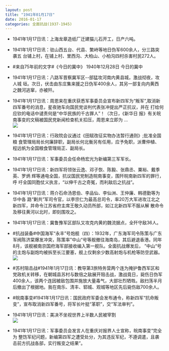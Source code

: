 ```yaml
---
layout: post
title: "1941年01月17日"
date: 2016-01-17
categories: 全面抗战(1937-1945)
---
```


<meta name="referrer" content="no-referrer" />

- 1941年1月17日讯：上海龙章造纸厂迁建猫儿石开工，日产六吨。 

- 1941年1月17日讯：驻山西五台、代县、繁峙等地日伪军600余人，分三路突袭五 台铺上村，在铺上村、里西沟、大柏山、小柏沟四村杀害村民272人。 

- #来自75年前的文字#《今日的冀中》 1940年12月28日 今日的冀中 

- 1941年1月17日讯：八路军晋察冀军区--部猛攻河南内黄县城，激战彻夜，攻人城 垣。次日，伏击由东庄集来援之日伪军400余人，其另一部复向内黄西 之魏河逃窜，亦被歼。 

- 1941年1月17日讯：周恩来在重庆获悉军事委员会宣布新四军为“叛军”,取消新 四军番号的消息，星夜驰车向国民党谈判代表张冲提出严正抗议，并在 打给何应钦的电话中谴责何是“中华民族的千古罪人”！（次日，《新华日 报》有关皖南事变的文稿被国民党新闻检查机关扣压，周恩来立即为 ... <br/><img src="https://ww4.sinaimg.cn/large/aca367d8jw1f02r4kdlbhj20c80ay0u8.jpg" />

- 1941年1月17日讯：行政院会议通过《田赋改征实物办法暂行通则》;批准全国粮 食管理局局长何廉辞职，副局长何北衡另有任用，应予免职，派曹仲植、 程远帆为全国粮食管理局正、副局长。 

- 1941年1月17日讯：军事委员会任命杨宏光为新编第三军军长。 

- 1941年1月17日讯：新四军将领张云逸、邓子恢、陈毅、张鼎丞、粟裕、戴季英、罗炳 辉等通电全国，抗议国民党制造皖南事变，围歼皖南新四军的罪行，呼 吁全国同胞仗义执言，“以伸千古之奇冤，而利敌后之抗战”。 

- 1941年1月17日讯：蒋介石命汤恩伯、李品仙、李仙洲、王仲廉、韩德勤等为华中各 路“剿共”军司令官，以李宗仁为最高总司令，率20万大军进攻江北之 新四军，并命令江苏省府主席王敬久动员所部，如江北新四军不服从解 散命令及移往黄河以北时，即刻围攻之。 

- 1941年1月17日讯：冀鲁豫军区部队又攻克内黄的魏流据点，全歼守敌36人。 

- #抗战装备#中国海军“永丰”号炮舰（四）：1932年，广东海军司令陈策与广东军阀陈济棠爆发冲突，陈策率”中山“号等舰撤往海南岛，其后避退香港。同年8月，该舰被南京国府海军部接收编入第一舰队。全面抗战爆发后， ”中山“号的主炮与副炮均被拆至长江要塞，舰上仅剩余少数高射炮与机枪等防空武器。 <br/><img src="https://ww2.sinaimg.cn/large/aca367d8jw1f029hqqun8j204w08qdgc.jpg" />

- #苏村阻击战#1941年1月17日讯：教导第3旅特务营两个连为掩护鲁西军区和党政机关转移，在朝城县苏村与数倍之敌展开阻击战，激战竟日，毙伤日伪军400余人，该两个连因被敌包围并施放大量毒气，大部壮烈牺牲。敌扫荡半月后撤出了根据地。我在南乐、清丰、郓城、观城等地区先后毙伤敌700余人。 

- #皖南事变#1941年1月17日讯：国民政府军委会发布通令，称新四军“抗命叛变”，宣布取消新四军番号，将军长叶挺“革职”，交“军法审判”。 

- 1941年1月17日讯：美决不坐视世界上半数人民被宰割 <br/><img src="https://ww1.sinaimg.cn/large/aca367d8jw1f0255z92y9j206i0hc407.jpg" />

- 1941年1月17日讯：军事委员会发言人在重庆对报界人士宣称，皖南事变“完全为 整饬军纪问题，新编第四军之遭受处分，为其违反军纪，不遵调遣，且袭 击前方抗战各部，实行叛变之结果”。 

